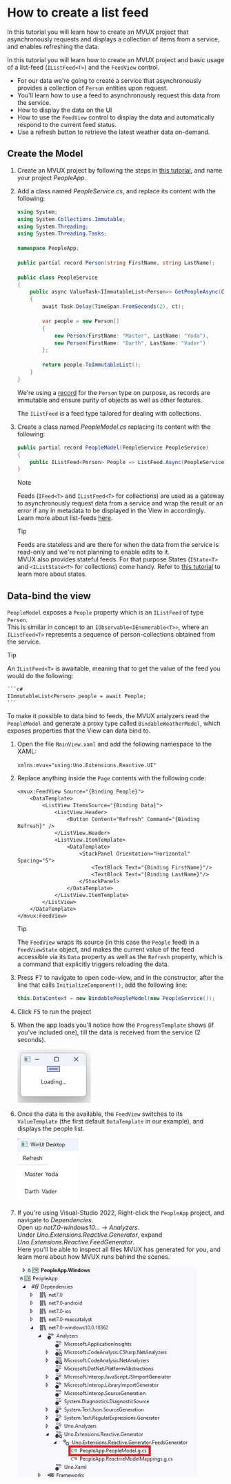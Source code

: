 ﻿---
uid: Overview.Reactive.HowTos.ListFeed
---

# How to create a list feed

In this tutorial you will learn how to create an MVUX project that asynchronously requests
and displays a collection of items from a service, and enables refreshing the data.

In this tutorial you will learn how to create an MVUX project and basic usage
of a list-feed (`IListFeed<T>`) and the `FeedView` control.

 - For our data we're going to create a service that asynchronously provides
 a collection of `Person` entities upon request.  
 - You'll learn how to use a feed to asynchronously request this data from the service.
 - How to display the data on the UI
 - How to use the `FeedView` control to display the data and automatically respond to the current feed status.
 - Use a refresh button to retrieve the latest weather data on-demand.

## Create the Model

1. Create an MVUX project by following the steps in
[this tutorial](xref:Overview.Reactive.HowTos.CreateMvuxProject), and name your project *PeopleApp*.

1. Add a class named *PeopleService.cs*, and replace its content with the following:

    ```c#
    using System;
    using System.Collections.Immutable;
    using System.Threading;
    using System.Threading.Tasks;

    namespace PeopleApp;

    public partial record Person(string FirstName, string LastName);  

    public class PeopleService
    {
        public async ValueTask<IImmutableList<Person>> GetPeopleAsync(CancellationToken ct)
        {
            await Task.Delay(TimeSpan.FromSeconds(2), ct);

            var people = new Person[]
            {
                new Person(FirstName: "Master", LastName: "Yoda"),
                new Person(FirstName: "Darth", LastName: "Vader")
            };

            return people.ToImmutableList();
        }
    }
    ```

    We're using a [record](https://learn.microsoft.com/en-us/dotnet/csharp/language-reference/builtin-types/record)
    for the `Person` type on purpose, as records are immutable and ensure purity of objects as well as other features.

    The `IListFeed` is a feed type tailored for dealing with collections.

1. Create a class named *PeopleModel.cs* replacing its content with the following:

    ```c#
    public partial record PeopleModel(PeopleService PeopleService)
    {   
        public IListFeed<Person> People => ListFeed.Async(PeopleService.GetPeopleAsync);
    }
    ```

    > [!NOTE]
    >
    > Feeds (`IFeed<T>` and `IListFeed<T>` for collections) are used as a gateway
    to asynchronously request data from a service and wrap the result or an error if any in metadata
    to be displayed in the View in accordingly.  
    > Learn more about list-feeds [here](xref:Overview.Reactive.HowTos.ListFeed).

    > [!TIP]
    > Feeds are stateless
    and are there for when the data from the service is read-only and we're not planning to enable edits to it.  
    > MVUX also provides stateful feeds. For that purpose States (`IState<T>` and `<IListState<T>` for collections) come handy.
    > Refer to [this tutorial](xref:Overview.Reactive.HowTos.SingleValueState) to learn more about states.

## Data-bind the view

`PeopleModel` exposes a `People` property which is an `IListFeed` of type `Person`.  
This is similar in concept to an `IObservable<IEnumerable<T>>`, where an `IListFeed<T>`
represents a sequence of person-collections obtained from the service.

> [!TIP]
> An `IListFeed<T>` is awaitable, meaning that to get the value of the feed you would do the following:  

    ```c#
    IImmutableList<Person> people = await People;
    ```  

To make it possible to data bind to feeds, the MVUX analyzers read the `PeopleModel`
and generate a proxy type called `BindableWeatherModel`,
which exposes properties that the View can data bind to.
                                            
1. Open the file `MainView.xaml` and add the following namespace to the XAML:

    `xmlns:mvux="using:Uno.Extensions.Reactive.UI"`

1. Replace anything inside the `Page` contents with the following code:

    ```xaml
    <mvux:FeedView Source="{Binding People}">
        <DataTemplate>
            <ListView ItemsSource="{Binding Data}">
                <ListView.Header>
                    <Button Content="Refresh" Command="{Binding Refresh}" />
                </ListView.Header>
                <ListView.ItemTemplate>
                    <DataTemplate>
                        <StackPanel Orientation="Horizontal" Spacing="5">
                            <TextBlock Text="{Binding FirstName}"/>
                            <TextBlock Text="{Binding LastName}"/>
                        </StackPanel>
                    </DataTemplate>
                </ListView.ItemTemplate>
            </ListView>
        </DataTemplate>
    </mvux:FeedView>
    ```

    > [!TIP]
    > The `FeedView` wraps its source (in this case the `People` feed) in a `FeedViewState` object,
    > and makes the current value of the feed accessible via its `Data` property as well as the
    > `Refresh` property, which is a command that explicitly triggers reloading the data.

1. Press <kbd>F7</kbd> to navigate to open code-view, and in the constructor,
after the line that calls `InitializeComponent()`, add the following line:

    ```c#
    this.DataContext = new BindablePeopleModel(new PeopleService());
    ```

1. Click <kbd>F5</kbd> to run the project

1. When the app loads you'll notice how the `ProgressTemplate` shows (if you've included one),
till the data is received from the service (2 seconds).

    ![](Assets/SimpleFeed-3.jpg)

1. Once the data is the available, the `FeedView` switches to its `ValueTemplate`
(the first default `DataTemplate` in our example),
and displays the people list.

    ![](Assets/ListFeed-1.jpg)

1. If you're using Visual-Studio 2022, Right-click the `PeopleApp` project, and navigate to _Dependencies_.  
Open up _net7.0-windows10..._ → _Analyzers_.  
Under _Uno.Extensions.Reactive.Generator_, expand _Uno.Extensions.Reactive.FeedGenerator_.  
Here you'll be able to inspect all files MVUX has generated for you, and learn more about how MVUX runs behind the scenes.

    ![](Assets/InspectGeneratedCode.jpg)

<!-- TODO link to page "Advanced: behind the scenes of MVUX or move to there entirely -->

